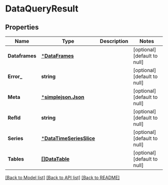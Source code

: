# DataQueryResult

## Properties
Name | Type | Description | Notes
------------ | ------------- | ------------- | -------------
**Dataframes** | [***DataFrames**](DataFrames.md) |  | [optional] [default to null]
**Error_** | **string** |  | [optional] [default to null]
**Meta** | [***simplejson.Json**](simplejson.Json.md) |  | [optional] [default to null]
**RefId** | **string** |  | [optional] [default to null]
**Series** | [***DataTimeSeriesSlice**](DataTimeSeriesSlice.md) |  | [optional] [default to null]
**Tables** | [**[]DataTable**](DataTable.md) |  | [optional] [default to null]

[[Back to Model list]](../README.md#documentation-for-models) [[Back to API list]](../README.md#documentation-for-api-endpoints) [[Back to README]](../README.md)


